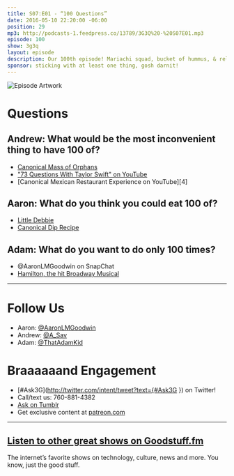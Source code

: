 ```yaml
---
title: S07:E01 - “100 Questions”
date: 2016-05-10 22:20:00 -06:00
position: 29
mp3: http://podcasts-1.feedpress.co/13789/3G3Q%20-%20S07E01.mp3
episode: 100
show: 3g3q
layout: episode
description: Our 100th episode! Mariachi squad, bucket of hummus, & relationship chicken.
sponsor: sticking with at least one thing, gosh darnit!
---
```


![Episode Artwork][1]

# Questions

## Andrew: What would be the most inconvenient thing to have 100 of?

* [Canonical Mass of Orphans][2]
* ["73 Questions With Taylor Swift" on YouTube][3]
* [Canonical Mexican Restaurant Experience on YouTube][4]

## Aaron: What do you think you could eat 100 of?

* [Little Debbie][5]
* [Canonical Dip Recipe][6]

## Adam: What do you want to do only 100 times?

* @AaronLMGoodwin on SnapChat
* [Hamilton, the hit Broadway Musical][7]

***

# Follow Us
* Aaron: [@AaronLMGoodwin](http://twitter.com/aaronlmgoodwin)
* Andrew: [@A_Sav](http://twitter.com/a_sav)
* Adam: [@ThatAdamKid](http://twitter.com/thatadamkid)

# Braaaaaand Engagement
* [#Ask3G](http://twitter.com/intent/tweet?text={#Ask3G }) on Twitter!
* Call/text us: 760-881-4382
* [Ask on Tumblr](http://3g3q.co/ask)
* Get exclusive content at [patreon.com](http://www.patreon.com/3g3q)

***

## [Listen to other great shows on Goodstuff.fm](http://goodstuff.fm/)
The internet’s favorite shows on technology, culture, news and more. You know, just the good stuff.

[1]: http://l.gdwn.co/11IRv.jpg
[2]: https://youtu.be/hEQDllvuy1I
[3]: https://www.youtube.com/watch?v=XnbCSboujF4
[5]: http://www.littledebbie.com/1
[6]: http://www.foodnetwork.com/recipes/alton-brown/hummus-for-real-recipe.html
[7]: http://bit.ly/1UOoERI
[8]: http://twitter.com/aaronlmgoodwin
[9]: http://twitter.com/a_sav
[10]: http://twitter.com/thatadamkid
[11]: http://3g3q.co/ask
[12]: http://www.patreon.com/3g3q
[13]: http://goodstuff.fm/3g3q/
